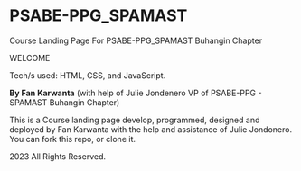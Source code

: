 # PSABE-PPG_SPAMAST
Course Landing Page For PSABE-PPG_SPAMAST Buhangin Chapter

WELCOME

Tech/s used: HTML, CSS, and JavaScript.

**By Fan Karwanta** (with help of Julie Jondenero VP of PSABE-PPG - SPAMAST Buhangin Chapter)

This is a Course landing page develop, programmed, designed and deployed by Fan Karwanta with the help and assistance of Julie Jondonero.
You can fork this repo, or clone it.

2023 All Rights Reserved.
